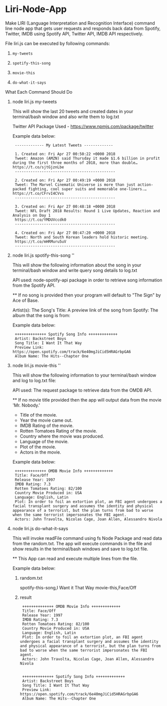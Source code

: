 # Liri-Node-App
Make LIRI (Language Interpretation and Recognition Interface) command line node app that gets user requests and responds back data from Spotify, Twitter, IMDB using Spotify API, Twitter API, IMDB API respectively.

File liri.js can be executed by following commands:

1.  `my-tweets`

2.  `spotify-this-song`

3.  `movie-this`

4.  `do-what-it-says`

What Each Command Should Do

1. node liri.js my-tweets

    This will show the last 20 tweets and created dates in your terminal/bash window and also write them to log.txt

    Twitter API Package Used - https://www.npmjs.com/package/twitter

    Example data below:
    
        ------------- My Latest Tweets -------------

        1. Created on: Fri Apr 27 00:50:22 +0000 2018
        Tweet: Amazon (AMZN) said Thursday it made $1.6 billion in profit during the first three months of 2018, more than double… https://t.co/sjtGjznLbe
        ---------------------------------------------

        2. Created on: Fri Apr 27 00:49:19 +0000 2018
        Tweet: The Marvel Cinematic Universe is more than just action-packed fighting, cool super suits and memorable one-liners.… https://t.co/CFrvI4CVvs
        ---------------------------------------------

        3. Created on: Fri Apr 27 00:48:18 +0000 2018
        Tweet: NFL Draft 2018 Results: Round 1 Live Updates, Reaction and Analysis on Day 1
        https://t.co/YMDUVccdk0
        ---------------------------------------------

        4. Created on: Fri Apr 27 00:47:20 +0000 2018
        Tweet: North and South Korean leaders hold historic meeting.
        https://t.co/mHRMuru5uV
        ---------------------------------------------

2. node liri.js spotify-this-song '<song name here>'

    This will show the following information about the song in your terminal/bash window and write query song details to log.txt

    API used: node-spotify-api package in order to retrieve song information from the Spotify API.

    ** If no song is provided then your program will default to "The Sign" by Ace of Base.

    Artist(s):
    The Song's Title:
    A preview link of the song from Spotify:
    The album that the song is from:

    Example data below:

        ++++++++++++++ Spotify Song Info +++++++++++++
        Artist: Backstreet Boys
        Song Title: I Want It That Way
        Preview Link: https://open.spotify.com/track/6e40mgJiCid5HRAGrbpGA6
        Album Name: The Hits--Chapter One


3. node liri.js movie-this '<movie name here>'

    This will show the following information to your terminal/bash window and log to log.txt file:

    API used: The request package to retrieve data from the OMDB API.

    ** If no movie title provided then the app will output data from the movie 'Mr. Nobody.'

    * Title of the movie.
    * Year the movie came out.
    * IMDB Rating of the movie.
    * Rotten Tomatoes Rating of the movie.
    * Country where the movie was produced.
    * Language of the movie.
    * Plot of the movie.
    * Actors in the movie.

    Example data below:

        ++++++++++++++ OMDB Movie Info +++++++++++++
        Title: Face/Off
        Release Year: 1997
        IMDB Rating: 7.3
        Rotten Tomatoes Rating: 82/100
        Country Movie Produced in: USA
        Language: English, Latin
        Plot: In order to foil an extortion plot, an FBI agent undergoes a facial transplant surgery and assumes the identity and physical appearance of a terrorist, but the plan turns from bad to worse when the same terrorist impersonates the FBI agent.
        Actors: John Travolta, Nicolas Cage, Joan Allen, Alessandro Nivola


4. node liri.js do-what-it-says

    This will invoke readFile command using fs Node Package and read data from the random.txt. The app will execute commands in the file and show results in the terminal/bash windows and save to log.txt file.

    ** This App can read and execute multiple lines from the file.

    Example data below:

    1. random.txt
    
        spotify-this-song,I Want it That Way
        movie-this,Face/Off
    
    2. result
    
            ++++++++++++++ OMDB Movie Info +++++++++++++
            Title: Face/Off
            Release Year: 1997
            IMDB Rating: 7.3
            Rotten Tomatoes Rating: 82/100
            Country Movie Produced in: USA
            Language: English, Latin
            Plot: In order to foil an extortion plot, an FBI agent undergoes a facial transplant surgery and assumes the identity and physical appearance of a terrorist, but the plan turns from bad to worse when the same terrorist impersonates the FBI agent.
            Actors: John Travolta, Nicolas Cage, Joan Allen, Alessandro Nivola


            ++++++++++++++ Spotify Song Info +++++++++++++
            Artist: Backstreet Boys
            Song Title: I Want It That Way
            Preview Link: https://open.spotify.com/track/6e40mgJiCid5HRAGrbpGA6
            Album Name: The Hits--Chapter One

        

